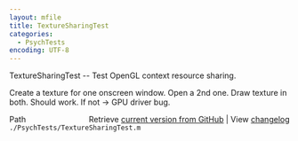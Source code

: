 ```yaml
---
layout: mfile
title: TextureSharingTest
categories:
  - PsychTests
encoding: UTF-8
---
```


TextureSharingTest -- Test OpenGL context resource sharing.

Create a texture for one onscreen window. Open a 2nd one.
Draw texture in both. Should work. If not -> GPU driver bug.


<div class="code_header" style="text-align:right;">
  <span style="float:left;">Path&nbsp;&nbsp;</span> <span class="counter">Retrieve <a href=
  "https://raw.github.com/Psychtoolbox-3/Psychtoolbox-3/beta/./PsychTests/TextureSharingTest.m">current version from GitHub</a> | View <a href=
  "https://github.com/Psychtoolbox-3/Psychtoolbox-3/commits/beta/./PsychTests/TextureSharingTest.m">changelog</a></span>
</div>
<div class="code">
  <code>./PsychTests/TextureSharingTest.m</code>
</div>
